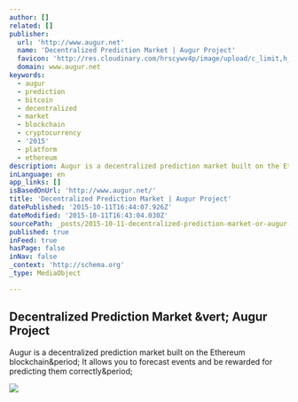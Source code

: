 ```yaml
---
author: []
related: []
publisher:
  url: 'http://www.augur.net'
  name: 'Decentralized Prediction Market | Augur Project'
  favicon: 'http://res.cloudinary.com/hrscywv4p/image/upload/c_limit,h_64,w_64/v1/246140/favicon-16x16_nurbyl.png'
  domain: www.augur.net
keywords:
  - augur
  - prediction
  - bitcoin
  - decentralized
  - market
  - blockchain
  - cryptocurrency
  - '2015'
  - platform
  - ethereum
description: Augur is a decentralized prediction market built on the Ethereum blockchain. It allows you to forecast events and be rewarded for predicting them correctly.
inLanguage: en
app_links: []
isBasedOnUrl: 'http://www.augur.net/'
title: 'Decentralized Prediction Market | Augur Project'
datePublished: '2015-10-11T16:44:07.926Z'
dateModified: '2015-10-11T16:43:04.030Z'
sourcePath: _posts/2015-10-11-decentralized-prediction-market-or-augur-project.md
published: true
inFeed: true
hasPage: false
inNav: false
_context: 'http://schema.org'
_type: MediaObject

---
```

<article style=""><h1>Decentralized Prediction Market &amp;vert; Augur Project</h1><p>Augur is a decentralized prediction market built on the Ethereum blockchain&amp;period; It allows you to forecast events and be rewarded for predicting them correctly&amp;period;</p><img src="http://res.cloudinary.com/hrscywv4p/image/upload/c_fill,g_faces:center,h_300,q_90,w_300/v1/246140/android-chrome-192x192_sg3vsj.png" /></article>
